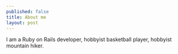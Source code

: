 ```yaml
---
published: false
title: About me
layout: post
---
```

I am a Ruby on Rails developer, hobbyist basketball player, hobbyist mountain hiker.